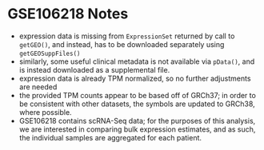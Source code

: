 GSE106218 Notes
===============

- expression data is missing from `ExpressionSet` returned by call to `getGEO()`, and
  instead, has to be downloaded separately using `getGEOSuppFiles()`
- similarly, some useful clinical metadata is not available via `pData()`, and is
  instead downloaded as a supplemental file.
- expression data is already TPM normalized, so no further adjustments are needed
- the provided TPM counts appear to be based off of GRCh37; in order to be consistent
  with other datasets, the symbols are updated to GRCh38, where possible.
- GSE106218 contains scRNA-Seq data; for the purposes of this analysis, we are
  interested in comparing bulk expression estimates, and as such, the individual samples
  are aggregated for each patient.

